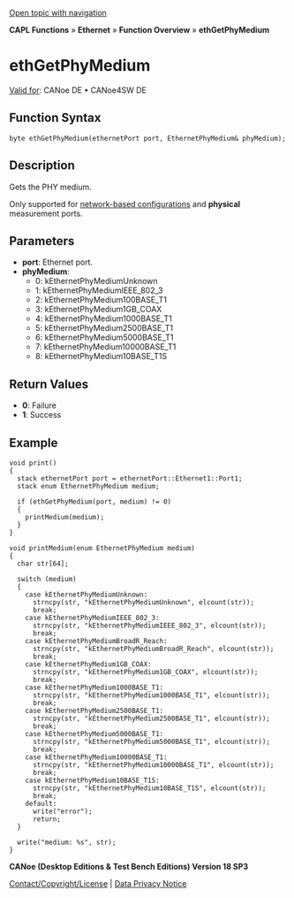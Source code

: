 [Open topic with navigation](../../../../../CANoeDEFamily.htm#Topics/CAPLFunctions/IP/Functions/CAPLfunctionEthGetPhyMedium.md)

**CAPL Functions** » **Ethernet** » **Function Overview** » **ethGetPhyMedium**

# ethGetPhyMedium

[Valid for](../../../Shared/FeatureAvailability.md): CANoe DE • CANoe4SW DE

## Function Syntax

```plaintext
byte ethGetPhyMedium(ethernetPort port, EthernetPhyMedium& phyMedium);
```

## Description

Gets the PHY medium.

Only supported for [network-based configurations](../../../CANoeCANalyzer/Ethernet/EthernetPortBasedNetworkAccess.md) and **physical** measurement ports.

## Parameters

- **port**: Ethernet port.
- **phyMedium**:
  - 0: kEthernetPhyMediumUnknown
  - 1: kEthernetPhyMediumIEEE_802_3
  - 2: kEthernetPhyMedium100BASE_T1
  - 3: kEthernetPhyMedium1GB_COAX
  - 4: kEthernetPhyMedium1000BASE_T1
  - 5: kEthernetPhyMedium2500BASE_T1
  - 6: kEthernetPhyMedium5000BASE_T1
  - 7: kEthernetPhyMedium10000BASE_T1
  - 8: kEthernetPhyMedium10BASE_T1S

## Return Values

- **0**: Failure
- **1**: Success

## Example

```plaintext
void print()
{
  stack ethernetPort port = ethernetPort::Ethernet1::Port1;
  stack enum EthernetPhyMedium medium;

  if (ethGetPhyMedium(port, medium) != 0)
  {
    printMedium(medium);
  }
}

void printMedium(enum EthernetPhyMedium medium)
{
  char str[64];

  switch (medium)
  {
    case kEthernetPhyMediumUnknown:
      strncpy(str, "kEthernetPhyMediumUnknown", elcount(str));
      break;
    case kEthernetPhyMediumIEEE_802_3:
      strncpy(str, "kEthernetPhyMediumIEEE_802_3", elcount(str));
      break;
    case kEthernetPhyMediumBroadR_Reach:
      strncpy(str, "kEthernetPhyMediumBroadR_Reach", elcount(str));
      break;
    case kEthernetPhyMedium1GB_COAX:
      strncpy(str, "kEthernetPhyMedium1GB_COAX", elcount(str));
      break;
    case kEthernetPhyMedium1000BASE_T1:
      strncpy(str, "kEthernetPhyMedium1000BASE_T1", elcount(str));
      break;
    case kEthernetPhyMedium2500BASE_T1:
      strncpy(str, "kEthernetPhyMedium2500BASE_T1", elcount(str));
      break;
    case kEthernetPhyMedium5000BASE_T1:
      strncpy(str, "kEthernetPhyMedium5000BASE_T1", elcount(str));
      break;
    case kEthernetPhyMedium10000BASE_T1:
      strncpy(str, "kEthernetPhyMedium10000BASE_T1", elcount(str));
      break;
    case kEthernetPhyMedium10BASE_T1S:
      strncpy(str, "kEthernetPhyMedium10BASE_T1S", elcount(str));
      break;
    default:
      write("error");
      return;
  }

  write("medium: %s", str);
}
```

**CANoe (Desktop Editions & Test Bench Editions) Version 18 SP3**

[Contact/Copyright/License](../../../Shared/ContactCopyrightLicense.md) | [Data Privacy Notice](https://www.vector.com/int/en/company/get-info/privacy-policy/)
